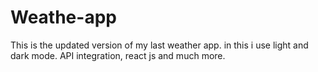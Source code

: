 # Weathe-app
 This is the updated version of my last weather app. in this i use light and dark mode. API integration, react js and much more.
